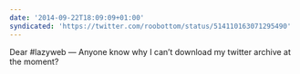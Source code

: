 ```yaml
---
date: '2014-09-22T18:09:09+01:00'
syndicated: 'https://twitter.com/roobottom/status/514110163071295490'
---
```

Dear #lazyweb — Anyone know why I can’t download my twitter archive at the moment?
